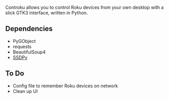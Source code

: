 Controku allows you to control Roku devices from your own desktop with a slick GTK3 interface, written in Python.

## Dependencies
* PyGObject
* requests
* BeautifulSoup4
* [SSDPy](https://github.com/MoshiBin/ssdpy)

## To Do
* Config file to remember Roku devices on network
* Clean up UI
